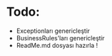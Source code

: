 # Todo:
- Exceptionları genericleştir
- BusinessRules'ları genericleştir
- ReadMe.md dosyası hazırla !
